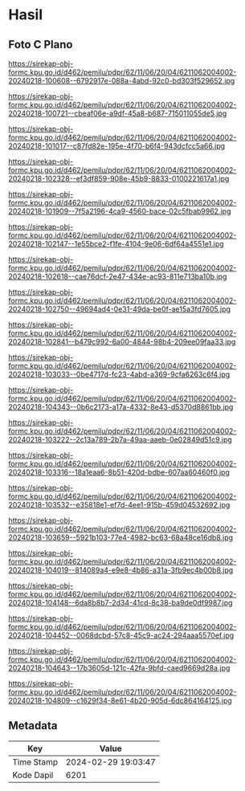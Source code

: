 # Hasil

## Foto C Plano

https://sirekap-obj-formc.kpu.go.id/d462/pemilu/pdpr/62/11/06/20/04/6211062004002-20240218-100608--6792917e-088a-4abd-92c0-bd303f529652.jpg

https://sirekap-obj-formc.kpu.go.id/d462/pemilu/pdpr/62/11/06/20/04/6211062004002-20240218-100721--cbeaf06e-a9df-45a8-b687-715011055de5.jpg

https://sirekap-obj-formc.kpu.go.id/d462/pemilu/pdpr/62/11/06/20/04/6211062004002-20240218-101017--c87fd82e-195e-4f70-b6f4-943dcfcc5a66.jpg

https://sirekap-obj-formc.kpu.go.id/d462/pemilu/pdpr/62/11/06/20/04/6211062004002-20240218-102328--ef3df859-908e-45b9-8833-0100221617a1.jpg

https://sirekap-obj-formc.kpu.go.id/d462/pemilu/pdpr/62/11/06/20/04/6211062004002-20240218-101909--7f5a2196-4ca9-4560-bace-02c5fbab9962.jpg

https://sirekap-obj-formc.kpu.go.id/d462/pemilu/pdpr/62/11/06/20/04/6211062004002-20240218-102147--1e55bce2-f1fe-4104-9e06-6df64a4551e1.jpg

https://sirekap-obj-formc.kpu.go.id/d462/pemilu/pdpr/62/11/06/20/04/6211062004002-20240218-102618--cae76dcf-2e47-434e-ac93-811e713ba10b.jpg

https://sirekap-obj-formc.kpu.go.id/d462/pemilu/pdpr/62/11/06/20/04/6211062004002-20240218-102750--49694ad4-0e31-49da-be0f-ae15a3fd7605.jpg

https://sirekap-obj-formc.kpu.go.id/d462/pemilu/pdpr/62/11/06/20/04/6211062004002-20240218-102841--b479c992-6a00-4844-98b4-209ee09faa33.jpg

https://sirekap-obj-formc.kpu.go.id/d462/pemilu/pdpr/62/11/06/20/04/6211062004002-20240218-103033--0be4717d-fc23-4abd-a369-9cfa6263c6f4.jpg

https://sirekap-obj-formc.kpu.go.id/d462/pemilu/pdpr/62/11/06/20/04/6211062004002-20240218-104343--0b6c2173-a17a-4332-8e43-d5370d8861bb.jpg

https://sirekap-obj-formc.kpu.go.id/d462/pemilu/pdpr/62/11/06/20/04/6211062004002-20240218-103222--2c13a789-2b7a-49aa-aaeb-0e02849d51c9.jpg

https://sirekap-obj-formc.kpu.go.id/d462/pemilu/pdpr/62/11/06/20/04/6211062004002-20240218-103316--18a1eaa6-8b51-420d-bdbe-607aa60460f0.jpg

https://sirekap-obj-formc.kpu.go.id/d462/pemilu/pdpr/62/11/06/20/04/6211062004002-20240218-103532--e35818e1-ef7d-4ee1-915b-459d04532692.jpg

https://sirekap-obj-formc.kpu.go.id/d462/pemilu/pdpr/62/11/06/20/04/6211062004002-20240218-103659--5921b103-77e4-4982-bc63-68a48ce16db8.jpg

https://sirekap-obj-formc.kpu.go.id/d462/pemilu/pdpr/62/11/06/20/04/6211062004002-20240218-104019--814089a4-e9e8-4b86-a31a-3fb9ec4b00b8.jpg

https://sirekap-obj-formc.kpu.go.id/d462/pemilu/pdpr/62/11/06/20/04/6211062004002-20240218-104148--6da8b8b7-2d34-41cd-8c38-ba9de0df9987.jpg

https://sirekap-obj-formc.kpu.go.id/d462/pemilu/pdpr/62/11/06/20/04/6211062004002-20240218-104452--0068dcbd-57c8-45c9-ac24-294aaa5570ef.jpg

https://sirekap-obj-formc.kpu.go.id/d462/pemilu/pdpr/62/11/06/20/04/6211062004002-20240218-104643--17b3605d-121c-42fa-9bfd-caed9669d28a.jpg

https://sirekap-obj-formc.kpu.go.id/d462/pemilu/pdpr/62/11/06/20/04/6211062004002-20240218-104809--c1629f34-8e61-4b20-905d-6dc864164125.jpg


## Metadata

| Key        | Value               |
| ---------- | ------------------- |
| Time Stamp | 2024-02-29 19:03:47 |
| Kode Dapil | 6201                |



